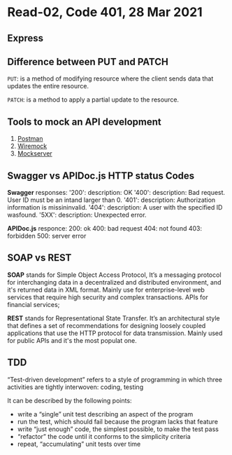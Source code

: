 # Read-02, Code 401, 28 Mar 2021

## Express

## Difference between PUT and PATCH

`PUT`: is a method of modifying resource where the client sends data that updates the entire resource.

`PATCH`: is a method to apply a partial update to the resource.

## Tools to mock an API development

1. [Postman](https://learning.getpostman.com/docs/postman/mock-servers/setting-up-mock/)
2. [Wiremock](http://wiremock.org/)
3. [Mockserver](https://www.npmjs.com/package/mockserver)

## Swagger vs APIDoc.js HTTP status Codes

**Swagger**
responses:
'200':
description: OK
'400':
description: Bad request. User ID must be an intand larger than 0.
'401':
description: Authorization information is missininvalid.
'404':
description: A user with the specified ID wasfound.
'5XX':
description: Unexpected error.

**APIDoc.js**
responce:
200: ok
400: bad request
404: not found
403: forbidden
500: server error

## SOAP vs REST

**SOAP**
stands for Simple Object Access Protocol,
It’s a messaging protocol for interchanging data in a decentralized and distributed environment, and it's returned data in XML format.
Mainly use for enterprise-level web services that require high security and complex transactions. APIs for financial services;

**REST**
stands for Representational State Transfer. It’s an architectural style that defines a set of recommendations for designing loosely coupled applications that use the HTTP protocol for data transmission.
Mainly used for public APIs and it's the most populat one.

## TDD

“Test-driven development”
refers to a style of programming in which three activities are tightly interwoven: coding, testing

It can be described by the following points:

- write a “single” unit test describing an aspect of the program
- run the test, which should fail because the program lacks that feature
- write “just enough” code, the simplest possible, to make the test pass
- “refactor” the code until it conforms to the simplicity criteria
- repeat, “accumulating” unit tests over time
